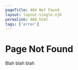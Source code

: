 ```yaml
---
pageTitle: 404 Not Found
layout: layout-single.njk
permalink: 404.html
tags: ['error']
---
```


# Page Not Found

Blah blah blah